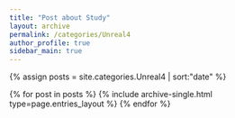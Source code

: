 ```yaml
---
title: "Post about Study"
layout: archive
permalink: /categories/Unreal4
author_profile: true
sidebar_main: true
---
```


{% assign posts = site.categories.Unreal4 | sort:"date" %}

{% for post in posts %}
  {% include archive-single.html type=page.entries_layout %}
{% endfor %}
